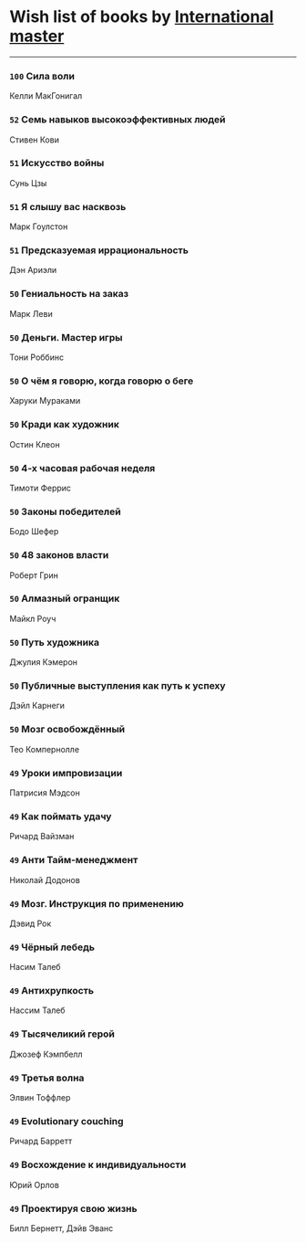 # Wish list of books by [International master](http://vk.com/id74140988)
---

### `100` Сила воли
Келли МакГонигал

### `52` Семь навыков высокоэффективных людей
Стивен Кови

### `51` Искусство войны
Сунь Цзы

### `51` Я слышу вас насквозь
Марк Гоулстон

### `51` Предсказуемая иррациональность
Дэн Ариэли

### `50` Гениальность на заказ
Марк Леви

### `50` Деньги. Мастер игры
Тони Роббинс

### `50` О чём я говорю, когда говорю о беге
Харуки Мураками

### `50` Кради как художник
Остин Клеон

### `50` 4-х часовая рабочая неделя
Тимоти Феррис

### `50` Законы победителей
Бодо Шефер

### `50` 48 законов власти
Роберт Грин

### `50` Алмазный огранщик
Майкл Роуч

### `50` Путь художника
Джулия Кэмерон

### `50` Публичные выступления как путь к успеху
Дэйл Карнеги

### `50` Мозг освобождённый
Тео Компернолле

### `49` Уроки импровизации
Патрисия Мэдсон

### `49` Как поймать удачу
Ричард Вайзман

### `49` Анти Тайм-менеджмент
Николай Додонов

### `49` Мозг. Инструкция по применению
Дэвид Рок

### `49` Чёрный лебедь
Насим Талеб

### `49` Антихрупкость
Нассим Талеб

### `49` Тысячеликий герой
Джозеф Кэмпбелл

### `49` Третья волна
Элвин Тоффлер

### `49` Evolutionary couching
Ричард Барретт

### `49` Восхождение к индивидуальности
Юрий Орлов

### `49` Проектируя свою жизнь
Билл Бернетт, Дэйв Эванс

